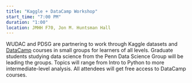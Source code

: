 ```yaml
---
title: "Kaggle + DataCamp Workshop"
start_time: "7:00 PM"
duration: "1:00"
location: JMHH F70, Jon M. Huntsman Hall
---
```


WUDAC and PDSG are partnering to work through Kaggle datasets and [DataCamp](https://www.datacamp.com/) courses in small groups for learners of all levels. Graduate students studying data science from the Penn Data Science Group will be leading the groups. Topics will range from Intro to Python to more intermediate-level analysis. All attendees will get free access to DataCamp courses.
